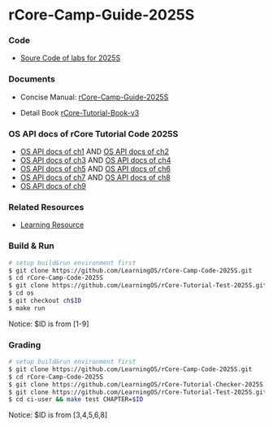 # rCore-Camp-Guide-2025S

### Code
- [Soure Code of labs for 2025S](https://github.com/LearningOS/rCore-Camp-Code-2025S)
### Documents

- Concise Manual: [rCore-Camp-Guide-2025S](https://LearningOS.github.io/rCore-Camp-Guide-2025S/)

- Detail Book [rCore-Tutorial-Book-v3](https://rcore-os.github.io/rCore-Tutorial-Book-v3/)


### OS API docs of rCore Tutorial Code 2025S
- [OS API docs of ch1](https://learningos.github.io/rCore-Camp-Code-2025S/ch1/os/index.html)
  AND [OS API docs of ch2](https://learningos.github.io/rCore-Camp-Code-2025S/ch2/os/index.html)
- [OS API docs of ch3](https://learningos.github.io/rCore-Camp-Code-2025S/ch3/os/index.html)
  AND [OS API docs of ch4](https://learningos.github.io/rCore-Camp-Code-2025S/ch4/os/index.html)
- [OS API docs of ch5](https://learningos.github.io/rCore-Camp-Code-2025S/ch5/os/index.html)
  AND [OS API docs of ch6](https://learningos.github.io/rCore-Camp-Code-2025S/ch6/os/index.html)
- [OS API docs of ch7](https://learningos.github.io/rCore-Camp-Code-2025S/ch7/os/index.html)
  AND [OS API docs of ch8](https://learningos.github.io/rCore-Camp-Code-2025S/ch8/os/index.html)
- [OS API docs of ch9](https://learningos.github.io/rCore-Camp-Code-2025S/ch9/os/index.html)

### Related Resources
- [Learning Resource](https://github.com/LearningOS/rust-based-os-comp2022/blob/main/relatedinfo.md)


### Build & Run

```bash
# setup build&run environment first
$ git clone https://github.com/LearningOS/rCore-Camp-Code-2025S.git
$ cd rCore-Camp-Code-2025S
$ git clone https://github.com/LearningOS/rCore-Tutorial-Test-2025S.git user
$ cd os
$ git checkout ch$ID
$ make run
```
Notice: $ID is from [1-9]

### Grading

```bash
# setup build&run environment first
$ git clone https://github.com/LearningOS/rCore-Camp-Code-2025S.git
$ cd rCore-Camp-Code-2025S
$ git clone https://github.com/LearningOS/rCore-Tutorial-Checker-2025S.git ci-user
$ git clone https://github.com/LearningOS/rCore-Tutorial-Test-2025S.git ci-user/user
$ cd ci-user && make test CHAPTER=$ID
```
Notice: $ID is from [3,4,5,6,8]